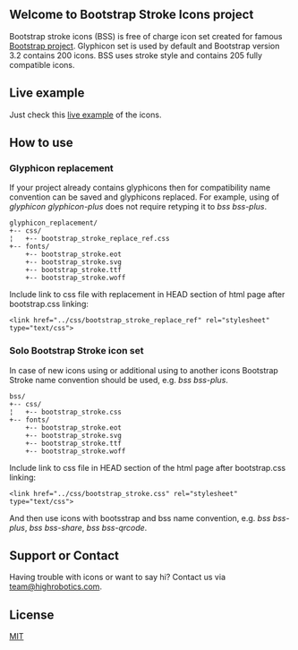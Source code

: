 ## Welcome to Bootstrap Stroke Icons project
Bootstrap stroke icons (BSS) is free of charge icon set created for famous [Bootstrap project](https://github.com/twbs/bootstrap). Glyphicon set is used by default and Bootstrap version 3.2 contains 200 icons. BSS uses stroke style and contains 205 fully compatible icons.

 
## Live example
Just check this <a href="http://highrobotics.com/we-did-it/web/bootstrapstrokeicon.aspx" target="_blank">live example</a> of the icons.

## How to use

### Glyphicon replacement
If your project already contains glyphicons then for compatibility name convention can be saved and glyphicons replaced. 
For example, using of _glyphicon glyphicon-plus_ does not require retyping it to _bss bss-plus_.

```
glyphicon_replacement/
+-- css/
¦   +-- bootstrap_stroke_replace_ref.css
+-- fonts/
    +-- bootstrap_stroke.eot
    +-- bootstrap_stroke.svg
    +-- bootstrap_stroke.ttf
    +-- bootstrap_stroke.woff
```

Include link to css file with replacement in HEAD section of html page  after bootstrap.css linking:
```
<link href="../css/bootstrap_stroke_replace_ref" rel="stylesheet" type="text/css">
```

### Solo Bootstrap Stroke icon set
In case of new icons using or additional using to another icons Bootstrap Stroke name convention should be used, e.g. _bss bss-plus_.

```
bss/
+-- css/
¦   +-- bootstrap_stroke.css
+-- fonts/
    +-- bootstrap_stroke.eot
    +-- bootstrap_stroke.svg
    +-- bootstrap_stroke.ttf
    +-- bootstrap_stroke.woff
```

Include link to css file in HEAD section of the html page after bootstrap.css linking:
```
<link href="../css/bootstrap_stroke.css" rel="stylesheet" type="text/css">
```
And then use icons with bootsstrap and bss name convention, e.g. _bss bss-plus_, _bss bss-share_, _bss bss-qrcode_.

## Support or Contact
Having trouble with icons or want to say hi? Contact us via team@highrobotics.com.

## License
[MIT](http://opensource.org/licenses/MIT)
